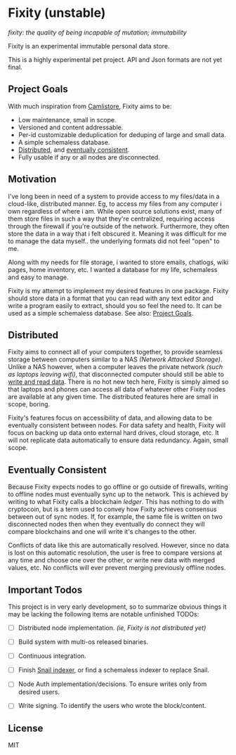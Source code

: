 
# Fixity (unstable)

_fixity: the quality of being incapable of mutation; immutability_

Fixity is an experimental immutable personal data store.

This is a highly experimental pet project. API and Json formats are not
yet final.

## Project Goals

With much inspiration from [Camlistore](https://camlistore.org),
Fixity aims to be:

- Low maintenance, small in scope.
- Versioned and content addressable.
- Per-id customizable deduplication for deduping of large and small data.
- A simple schemaless database.
- [Distributed](#distributed), and [eventually consistent](#eventually-consistent).
- Fully usable if any or all nodes are disconnected.


## Motivation

I've long been in need of a system to provide access to my files/data
in a cloud-like, distributed manner. Eg, to access my files from
any computer i own regardless of where i am. While open source
solutions exist, many of them store files in such a way that
they're centralized, requiring access through the firewall if you're
outside of the network.
Furthermore, they often store the data in a way that i felt obscured it.
Meaning it was difficult for me to manage the data myself.. the underlying
formats did not feel "open" to me.

Along with my needs for file storage, i wanted to store emails, chatlogs,
wiki pages, home inventory, etc. I wanted a database for my life, schemaless
and easy to manage.

Fixity is my attempt to implement my desired features in one package.
Fixity should store data in a format that you can read with any
text editor and write a program easily to extract, should you so feel the
need to. It can be used as a simple schemaless database. See also:
[Project Goals](#project-goals).


## Distributed

Fixity aims to connect all of your computers together, to provide
seamless storage between computers similar to a NAS
*(Network Attacked Storage)*. Unlike a NAS however, when a computer
leaves the private network *(such as laptops leaving wifi)*,
that disconnected computer should still be able to [write and read
data](#eventually-consistent). There is no hot new tech here,
Fixity is simply aimed so that laptops and phones can access all
data of whatever other Fixity nodes are available at any given time.
The distributed features here are small in scope, boring.

Fixity's features focus on accessibility of data, and allowing data to be
eventually consistent between nodes.
For data safety and health, Fixity will focus on backing up data onto
external hard drives, cloud storage, etc. It will not replicate data
automatically to ensure data redundancy. Again, small scope.


## Eventually Consistent

Because Fixity expects nodes to go offline or go outside of firewalls,
writing to offline nodes must eventually sync up to the network. This
is achieved by writing to what Fixity calls a blockchain *ledger*. This
has nothing to do with cryptocoin, but is a term used to convey how
Fixity achieves consensus between out of sync nodes. If, for example,
the same file is written on two disconnected nodes then when they eventually
do connect they will compare blockchains and one will write it's changes to
the other.

Conflicts of data like this are automatically resolved. However, since no
data is lost on this automatic resolution, the user is free to compare
versions at any time and choose one over the other, or write new data with
merged values, etc. No conflicts will ever prevent merging previously
offline nodes.


## Important Todos

This project is in very early development, so to summarize obvious things it
may be lacking the following items are notable unfinished TODOs:

- [ ] Distributed node implementation. *(ie, Fixity is not distributed yet)*
- [ ] Build system with multi-os released binaries.
- [ ] Continuous integration.
- [ ] Finish [Snail indexer](https://github.com/leeola/fixity/tree/master/indexes/snail),
  or find a schemaless indexer to replace Snail.
- [ ] Node Auth implementation/decisions. To ensure writes only from desired users.
- [ ] Write signing. To identify the users who wrote the block/content.


## License

MIT
